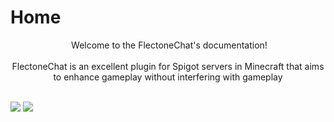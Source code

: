 # Home
<p align="center">
 <img src="https://media.discordapp.net/attachments/1125856632996380753/1125870323322069004/flectonechat.png" alt=""/>
 Welcome to the FlectoneChat's documentation!
 <br/>
 <br/>
FlectoneChat is an excellent plugin for Spigot servers in Minecraft that aims to enhance gameplay without interfering with gameplay
 <br/>
 <br/>

 <a href="https://modrinth.com/plugin/flectonechat"><img src="https://media.discordapp.net/attachments/895577735924178975/1129532662512615474/banner.png"/></a>
 <a href="https://www.spigotmc.org/resources/flectonechat.89411/"><img src="https://media.discordapp.net/attachments/895577735924178975/1129533680910610535/banner.png"/></a>
</p>

